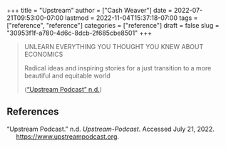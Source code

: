 +++
title = "Upstream"
author = ["Cash Weaver"]
date = 2022-07-21T09:53:00-07:00
lastmod = 2022-11-04T15:37:18-07:00
tags = ["reference", "reference"]
categories = ["reference"]
draft = false
slug = "30953f1f-a780-4d6c-8dcb-2f685cbe8501"
+++

> UNLEARN EVERYTHING YOU THOUGHT YOU KNEW ABOUT ECONOMICS
>
> Radical ideas and inspiring stories for a just transition
> to a more beautiful and equitable world
>
> (<a href="#citeproc_bib_item_1">“Upstream Podcast” n.d.</a>)

## References

<style>.csl-entry{text-indent: -1.5em; margin-left: 1.5em;}</style><div class="csl-bib-body">
  <div class="csl-entry"><a id="citeproc_bib_item_1"></a>“Upstream Podcast.” n.d. <i>Upstream-Podcast</i>. Accessed July 21, 2022. <a href="https://www.upstreampodcast.org">https://www.upstreampodcast.org</a>.</div>
</div>
